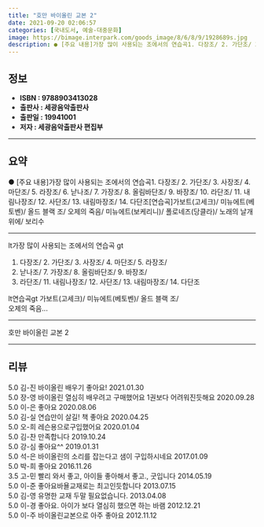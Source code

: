 ```yaml
---
title: "호만 바이올린 교본 2"
date: 2021-09-20 02:06:57
categories: [국내도서, 예술-대중문화]
image: https://bimage.interpark.com/goods_image/8/6/8/9/1928689s.jpg
description: ● [주요 내용]가장 많이 사용되는 조에서의 연습곡1. 다장조/ 2. 가단조/ 3. 사장조/ 4. 마단조/ 5. 라장조/ 6. 낟나조/ 7. 가장조/ 8. 올림바단조/ 9. 바장조/ 10. 라단조/ 11. 내림나장조/ 12. 사단조/ 13. 내림마장조/ 14. 다단조[연습곡]가보트(고
---
```


## **정보**

- **ISBN : 9788903413028**
- **출판사 : 세광음악출판사**
- **출판일 : 19941001**
- **저자 : 세광음악출판사 편집부**

------



## **요약**

●  [주요 내용]가장 많이 사용되는 조에서의 연습곡1. 다장조/ 2. 가단조/ 3. 사장조/ 4. 마단조/ 5. 라장조/ 6. 낟나조/ 7. 가장조/ 8. 올림바단조/ 9. 바장조/ 10. 라단조/ 11. 내림나장조/ 12. 사단조/ 13. 내림마장조/ 14. 다단조[연습곡]가보트(고세크)/ 미뉴에트(베토벤)/ 올드 블랙 조/ 오제의 죽음/ 미뉴에트(보케리니)/ 폴로네즈(당클라)/ 노래의 날개 위에/ 보리수

------

lt가장 많이 사용되는 조에서의 연습곡 gt
1. 다장조/ 2. 가단조/ 3. 사장조/ 4. 마단조/ 5. 라장조/  
6. 낟나조/ 7. 가장조/ 8. 올림바단조/ 9. 바장조/  
10. 라단조/ 11. 내림나장조/ 12. 사단조/ 13. 내림마장조/ 14. 다단조 

lt연습곡gt 
가보트(고세크)/ 미뉴에트(베토벤)/ 올드 블랙 조/  
오제의 죽음... 

------


호만 바이올린 교본 2 

------


## **리뷰** 

5.0 김-진 바이올린 배우기 좋아요! 2021.01.30 <br/>5.0 장-영 바이올린 열심히 배우려고 구매했어요 1권보다 어려워진듯해요 2020.09.28 <br/>5.0 이-은 좋아요  2020.08.06 <br/>5.0 김-실 연습만이 살길! 책 좋아요 2020.04.25 <br/>5.0 오-희 레슨용으로구입했어요 2020.01.04 <br/>5.0 김-찬 만족합니다 2019.10.24 <br/>5.0 강-심 좋아요^^ 2019.01.31 <br/>5.0 석-은 바이올린의 소리를 잡는다고 샘이 구입하시네요 2017.01.09 <br/>5.0 박-희 좋아요 2016.11.26 <br/>3.5 고-민 빨리 와서 좋고, 아이들 좋아해서 좋고., 굿입니다 2014.05.19 <br/>5.0 이-준 좋아요바욜교재로는 최고인듯합니다 2013.07.15 <br/>5.0 김-영 유명한 교재 두말 필요없습니다. 2013.04.08 <br/>5.0 이-경 좋아요. 아이가 보다 열심히 했으면 하는 바램 2012.12.21 <br/>5.0 이-주 바이올린교본으로 아주 좋아요 2012.11.12 <br/>